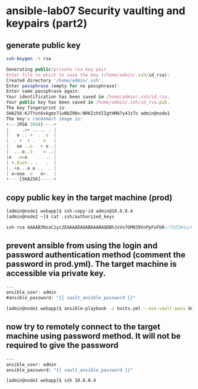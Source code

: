# ansible-lab07 Security vaulting and keypairs  (part2)


## generate public key 
``` bash
ssh-keygen -t rsa
```

```javascript
Generating public/private rsa key pair.
Enter file in which to save the key (/home/admin/.ssh/id_rsa): 
Created directory '/home/admin/.ssh'.
Enter passphrase (empty for no passphrase): 
Enter same passphrase again: 
Your identification has been saved in /home/admin/.ssh/id_rsa.
Your public key has been saved in /home/admin/.ssh/id_rsa.pub.
The key fingerprint is:
SHA256:KJTYut6vkgmz71uNbZ90v/NRKZzhVIIgtHMA7y4JzTo admin@node1
The key's randomart image is:
+---[RSA 2048]----+
|     .o+ .. .. . |
|   o .. +  .  o  |
|  . +  + .   o   |
|   oo ..o   + o .|
|  ...o..S    = ..|
|o  .o=o       .. |
| +.Eoo+.. .   .  |
|..+o...o o ..  . |
| o=ooo. o   o+.  |
+----[SHA256]-----+
```


## copy public key in the target machine (prod)
``` bash
[admin@node1 webapp]$ ssh-copy-id admin@10.0.0.4
[admin@node2 ~]$ cat .ssh/authorized_keys
``` 


```javascript
ssh-rsa AAAAB3NzaC1yc2EAAAADAQABAAABAQDBhJxVo7GM039VnPpFoFbR//73ZIWiu/6cYyqhxfNrB8oa49j40fUgDSZuLWC51r0qNvm5hgEnJGCJYnY4t3rxZWAusHvYz9STA25j462TA22qbX9WnsHY1LRRa1QwI2EOpgU4zrL5TwRw+tUOIxmy3xCfRalAMEobfbcN+BYW4ueSiG5c667NkWyreenfemzNlBEYvYwZs7Ez8gHmp4hZGLdhjB0tKrWOTaOIJx0d30xuZMpCkStCs2GMzLa7UKKrn5RWXHfR4HLH6j/ZjRiz0jS1Pv3xK7c7HhAuEbOIaTDRPE7H+VO1+g61uJ0bRAIs9JRhyOw/ZQs2KRUGl4Db admin@node1
``` 
## prevent ansible from using the login and password authentication method (comment the password in prod.yml). The target machine is accessible via private key. 

```javascript
---
ansible_user: admin
#ansible_password: "{{ vault_ansible_password }}"
``` 

``` bash
[admin@node1 webapp]$ ansible-playbook -i hosts.yml --ask-vault-pass deploy.yml 
``` 



## now try to remotely connect to the target machine using password method. It will not be required to give the password

``` bash
---
ansible_user: admin
ansible_password: "{{ vault_ansible_password }}"
``` 

``` bash
[admin@node1 webapp]$ ssh 10.0.0.4
``` 

